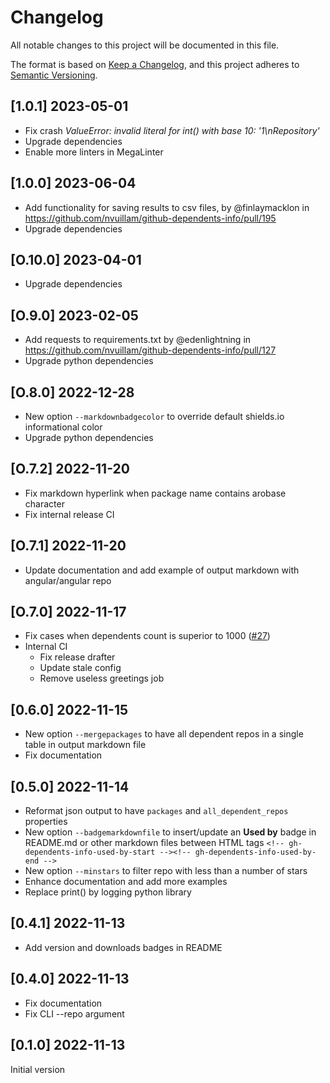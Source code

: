 # Changelog

All notable changes to this project will be documented in this file.

The format is based on [Keep a Changelog](https://keepachangelog.com/en/1.0.0/), and this project adheres to [Semantic Versioning](https://semver.org/spec/v2.0.0.html).

## [1.0.1] 2023-05-01

- Fix crash _ValueError: invalid literal for int() with base 10: '1\nRepository'_
- Upgrade dependencies
- Enable more linters in MegaLinter

## [1.0.0] 2023-06-04

- Add functionality for saving results to csv files, by @finlaymacklon in <https://github.com/nvuillam/github-dependents-info/pull/195>
- Upgrade dependencies

## [O.10.0] 2023-04-01

- Upgrade dependencies

## [O.9.0] 2023-02-05

- Add requests to requirements.txt by @edenlightning in <https://github.com/nvuillam/github-dependents-info/pull/127>
- Upgrade python dependencies

## [O.8.0] 2022-12-28

- New option `--markdownbadgecolor` to override default shields.io informational color
- Upgrade python dependencies

## [O.7.2] 2022-11-20

- Fix markdown hyperlink when package name contains arobase character
- Fix internal release CI

## [O.7.1] 2022-11-20

- Update documentation and add example of output markdown with angular/angular repo

## [O.7.0] 2022-11-17

- Fix cases when dependents count is superior to 1000 ([#27](https://github.com/nvuillam/github-dependents-info/issues/27))
- Internal CI
  - Fix release drafter
  - Update stale config
  - Remove useless greetings job

## [0.6.0] 2022-11-15

- New option `--mergepackages` to have all dependent repos in a single table in output markdown file
- Fix documentation

## [0.5.0] 2022-11-14

- Reformat json output to have `packages` and `all_dependent_repos` properties
- New option `--badgemarkdownfile` to insert/update an **Used by** badge in README.md or other markdown files between HTML tags `<!-- gh-dependents-info-used-by-start --><!-- gh-dependents-info-used-by-end -->`
- New option `--minstars` to filter repo with less than a number of stars
- Enhance documentation and add more examples
- Replace print() by logging python library

## [0.4.1] 2022-11-13

- Add version and downloads badges in README

## [0.4.0] 2022-11-13

- Fix documentation
- Fix CLI --repo argument

## [0.1.0] 2022-11-13

Initial version
